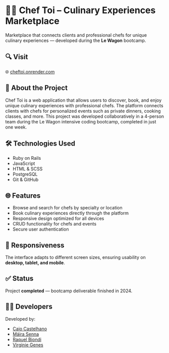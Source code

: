 # 👨‍🍳 Chef Toi – Culinary Experiences Marketplace

Marketplace that connects clients and professional chefs for unique culinary experiences — developed during the **Le Wagon** bootcamp.

## 🔍 Visit

🌐 [cheftoi.onrender.com](https://cheftoi.onrender.com/)

## 🧠 About the Project

Chef Toi is a web application that allows users to discover, book, and enjoy unique culinary experiences with professional chefs. The platform connects clients with chefs for personalized events such as private dinners, cooking classes, and more. This project was developed collaboratively in a 4-person team during the Le Wagon intensive coding bootcamp, completed in just one week.

## 🛠️ Technologies Used

- Ruby on Rails  
- JavaScript  
- HTML & SCSS  
- PostgreSQL  
- Git & GitHub

## 🌐 Features

- Browse and search for chefs by specialty or location  
- Book culinary experiences directly through the platform  
- Responsive design optimized for all devices  
- CRUD functionality for chefs and events  
- Secure user authentication

## 📱 Responsiveness

The interface adapts to different screen sizes, ensuring usability on **desktop, tablet, and mobile**.

## ✅ Status

Project **completed** — bootcamp deliverable finished in 2024.

## 👨‍💻 Developers

Developed by:  
- [Caio Castelhano](https://www.caiocastelhano.com.br/)  
- [Máira Senna](https://github.com/msma87)  
- [Raquel Biondi](https://github.com/raquelsylos)  
- [Virginie Genes](https://github.com/VirginieGenes) 
